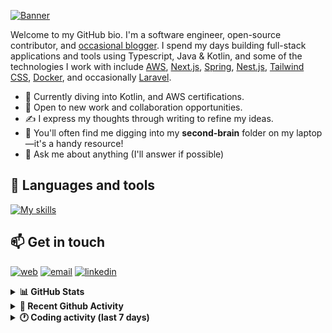 [![Banner](https://raw.githubusercontent.com/wilfriedago/wilfriedago/main/assets/1.png)][website]

Welcome to my GitHub bio. I'm a software engineer, open-source contributor, and [occasional blogger][blog]. I spend my days building full-stack applications and tools using Typescript, Java & Kotlin, and some of the technologies I work with include [AWS](https://aws.amazon.com/fr/), [Next.js](https://nextjs.org/), [Spring](https://spring.io/), [Nest.js](https://nestjs.com/), [Tailwind CSS](https://github.com/tailwindlabs/tailwindcss), [Docker](https://www.docker.com/), and occasionally [Laravel](https://laravel.com/).

- 🔭 Currently diving into Kotlin, and AWS certifications.
- 👯 Open to new work and collaboration opportunities.
- ✍️ I express my thoughts through writing to refine my ideas.
- 🧠 You'll often find me digging into my **second-brain** folder on my laptop—it's a handy resource!
- 💬 Ask me about anything (I'll answer if possible)

## 🎨 Languages and tools

[![My skills](https://skillicons.dev/icons?i=typescript,js,nodejs,nest,java,kotlin,spring,python,fastapi,django,aws,docker,vscode,idea,tailwind&perline=15)](https://wilfriedago.dev/about#skills)

## 📫 Get in touch
[![web](https://img.shields.io/badge/WEBSITE-12100E?logo=google-earth&color=282A36)][website]
[![email](https://img.shields.io/badge/MAIL-12100E?logo=mailgun&color=282A36)][mail]
[![linkedin](https://img.shields.io/badge/LINKEDIN-12100E?logo=linkedin&color=282A36)][linkedin]


<details>
  <summary><b>📊 GitHub Stats</b></summary>
	<br/>
	<p align="left">
		<img width="49.5%" src="https://github-readme-stats.vercel.app/api?username=wilfriedago&show_icons=true&count_private=true&title_color=10b981&icon_color=10b981&theme=react&hide_border=true&rank_icon=github" />
		<img width="49.5%" src="https://streak-stats.demolab.com/?user=wilfriedago&hide_border=true&theme=react&ring=10b981&fire=fff&currStreakNum=fff&sideLabels=10b981&currStreakLabel=10b981&sideNums=fff" />
	</p>
</details>

<details>
  <summary><b>📅 Recent Github Activity</b></summary>
	<br>

<!--RECENT_ACTIVITY:last_update-->
Last Updated: Monday, December 2nd, 2024, 4:19:05 AM
<!--RECENT_ACTIVITY:last_update_end-->

<!--RECENT_ACTIVITY:start-->
1. 🔱 Forked [wilfriedago/git-flight-rules](https://github.com/wilfriedago/git-flight-rules) from [k88hudson/git-flight-rules](https://github.com/k88hudson/git-flight-rules)<br>
2. ⭐ Starred [k88hudson/git-flight-rules](https://github.com/k88hudson/git-flight-rules)<br>
3. ⭐ Starred [daytonaio/daytona](https://github.com/daytonaio/daytona)<br>
4. ⭐ Starred [shuding/next-view-transitions](https://github.com/shuding/next-view-transitions)<br>
5. ⭐ Starred [akhmadshin/next-rich-view-transitions](https://github.com/akhmadshin/next-rich-view-transitions)<br>
<!--RECENT_ACTIVITY:end-->
</details>

<details>
  <summary><b>🕐 Coding activity (last 7 days)</b></summary>
	<br>

<!--START_SECTION:waka-->

```python
Total Time: 34 hrs 47 mins

TypeScript        14 hrs 2 mins   █████████▓░░░░░░░░░░░░░░░   39.00 %
Java              3 hrs           ██░░░░░░░░░░░░░░░░░░░░░░░   08.38 %
C                 2 hrs 6 mins    █▒░░░░░░░░░░░░░░░░░░░░░░░   05.86 %
SQL               1 hr 47 mins    █▒░░░░░░░░░░░░░░░░░░░░░░░   04.98 %
Other             1 hr 13 mins    █░░░░░░░░░░░░░░░░░░░░░░░░   03.42 %
```

<!--END_SECTION:waka-->
</details>

[website]: https://wilfriedago.dev
[linkedin]: https://linkedin.com/in/wilfriedago
[blog]: https://wilfriedago.dev/blog
[mail]: mailto:me@wilfriedago.dev

